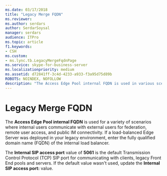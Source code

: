 ```yaml
---
ms.date: 03/17/2018
title: "Legacy Merge FQDN"
ms.reviewer: 
ms.author: serdars
author: SerdarSoysal
manager: serdars
audience: ITPro
ms.topic: article
f1.keywords:
- CSH
ms.custom:
- ms.lync.tb.LegacyMergeFqdnPage
ms.service: skype-for-business-server
ms.localizationpriority: medium
ms.assetid: d72841ff-3c4d-4233-a933-f3a95d75d89b
ROBOTS: NOINDEX, NOFOLLOW
description: "The Access Edge Pool internal FQDN is used in various scenarios where internal users communicate with external users for federation, remote user access, and public IM connectivity. If a load-balanced Edge Server was deployed in your legacy environment, enter the fully qualified domain name (FQDN) of the internal load balancer."
---
```


# Legacy Merge FQDN
 
The **Access Edge Pool internal FQDN** is used for a variety of scenarios where internal users communicate with external users for federation, remote user access, and public IM connectivity. If a load-balanced Edge Server was deployed in your legacy environment, enter the fully qualified domain name (FQDN) of the internal load balancer.
  
The **Internal SIP access port** value of **5061** is the default Transmission Control Protocol (TCP) SIP port for communicating with clients, legacy Front End pools and servers. If the default value wasn't used, update the **Internal SIP access port:** value.
  


